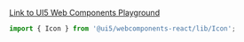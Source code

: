 [Link to UI5 Web Components Playground](https://sap.github.io/ui5-webcomponents/playground/components/Icon)

```jsx
import { Icon } from '@ui5/webcomponents-react/lib/Icon';
```
